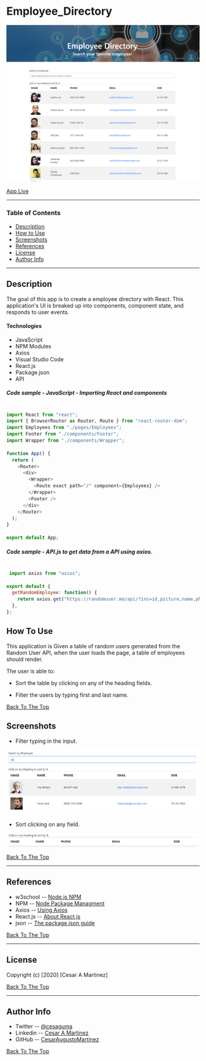# Employee_Directory

![picture](./public/images/employeeDirectory.png)

[App Live](https://cesaraugustomartinez.github.io/Employees_Directory/)

---

### Table of Contents

- [Description](#description)
- [How to Use](#how-to-use)
- [Screenshots](#screenshots)
- [References](#references)
- [License](#license)
- [Author Info](#author-info)

---

## Description

The goal of this app is to create a employee directory with React. This application's UI is breaked up into components, component state, and responds to user events.

#### Technologies

- JavaScript
- NPM Modules
- Axios
- Visual Studio Code
- React.js
- Package.json
- API


##### Code sample - JavaScript - Importing React and components 
#

```js
import React from "react";
import { BrowserRouter as Router, Route } from "react-router-dom";
import Employees from "./pages/Employees";
import Footer from "./components/Footer";
import Wrapper from "./components/Wrapper";

function App() {
  return (
    <Router>
      <div>
        <Wrapper>
          <Route exact path="/" component={Employees} />
        </Wrapper>
        <Footer />
      </div>
    </Router>
  );
}

export default App;


```
##### Code sample - API.js to get data from a API using axios.
#
```js
 import axios from "axios";

export default {
  getRandomEmployee: function() {
    return axios.get("https://randomuser.me/api/?inc=id,picture,name,phone,email,dob&results=50");
  },
};


```


## How To Use

This application is Given a table of random users generated from the Random User API, when the user loads the page, a table of employees should render.

The user is able to:

- Sort the table by clicking on any of the heading fields.

- Filter the users by typing first and last name.


[Back To The Top](#Employee_Directory)
 
## Screenshots

- Filter typing in the input. 

![picture](./public/images/filter.png)

- Sort clicking on any field. 

![picture](./public/images/sort.png)


[Back To The Top](#Online-Offline-Budget-Trackers)

---

## References

- w3school -- [Node.js NPM](https://www.w3schools.com/nodejs/nodejs_npm.asp)
- NPM -- [Node Package Managment](https://www.npmjs.com/)
- Axios -- [Using Axios](https://www.npmjs.com/package/axios)
- React.js -- [About React.js](https://reactjs.org/docs/getting-started.html)
- json -- [The package.json guide](https://nodejs.dev/learn/the-package-json-guide)


[Back To The Top](#Employee_Directory)

---

## License

Copyright (c) [2020] [Cesar A Martinez]

[Back To The Top](#Employee_Directory)

---

## Author Info

- Twitter -- [@cesaguma](https://twitter.com/cesaguma)
- Linkedin -- [Cesar A Martinez](https://www.linkedin.com/in/cesar-augusto-martinez-auquilla/)
- GitHub -- [CesarAugustoMartinez](https://github.com/CesarAugustoMartinez)

[Back To The Top](#Employee_Directory)
